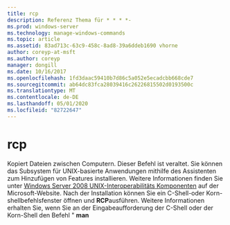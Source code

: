 ```yaml
---
title: rcp
description: Referenz Thema für * * * *-
ms.prod: windows-server
ms.technology: manage-windows-commands
ms.topic: article
ms.assetid: 83ad713c-63c9-458c-8ad8-39a6ddeb1690 vhorne
author: coreyp-at-msft
ms.author: coreyp
manager: dongill
ms.date: 10/16/2017
ms.openlocfilehash: 1fd3daac59410b7d86c5a052e5ecadcbb668cde7
ms.sourcegitcommit: ab64dc83fca28039416c26226815502d0193500c
ms.translationtype: MT
ms.contentlocale: de-DE
ms.lasthandoff: 05/01/2020
ms.locfileid: "82722647"
---
```

# <a name="rcp"></a>rcp



Kopiert Dateien zwischen Computern. Dieser Befehl ist veraltet. Sie können das Subsystem für UNIX-basierte Anwendungen mithilfe des Assistenten zum Hinzufügen von Features installieren. Weitere Informationen finden Sie unter [Windows Server 2008 UNIX-Interoperabilitäts Komponenten](https://go.microsoft.com/fwlink/?LinkId=191835) auf der Microsoft-Website. Nach der Installation können Sie ein C-Shell-oder Korn-shellbefehlsfenster öffnen und **RCP**ausführen. Weitere Informationen erhalten Sie, wenn Sie an der Eingabeaufforderung der C-Shell oder der Korn-Shell den Befehl " **man**